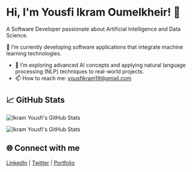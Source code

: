 # Hi, I'm Yousfi Ikram Oumelkheir! 👋

A Software Developer passionate about Artificial Intelligence and Data Science.

🔭 I’m currently developing software applications that integrate machine learning technologies.
- 🌱 I’m exploring advanced AI concepts and applying natural language processing (NLP) techniques to real-world projects.
- 📫 How to reach me: [yousfikram19@gmail.com](mailto:your-email@example.com)

## 📈 GitHub Stats

![Ikram Yousfi's GitHub Stats](https://github-readme-stats.vercel.app/api?username=ikramyousfi&show_icons=true&hide_title=true&count_private=true&hide_border=true&theme=radical)

![Ikram Yousfi's GitHub Stats](https://github-readme-stats.vercel.app/api?username=ikramyousfi&show_icons=true&hide_title=true&count_private=true&hide_border=true&theme=radical)

## 🌐 Connect with me
[LinkedIn](https://www.linkedin.com/in/your-linkedin-profile) | [Twitter](https://twitter.com/your-twitter) | [Portfolio](https://your-portfolio.com)
